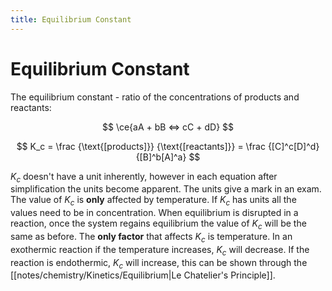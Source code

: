```yaml
---
title: Equilibrium Constant
---
```

# Equilibrium Constant
<!--ID: 1724603671387-->


The equilibrium constant - ratio of the concentrations of products and reactants:


$$
\ce{aA + bB <=> cC + dD}
$$

$$
K_c = \frac {\text{[products]}} {\text{[reactants]}} = \frac {[C]^c[D]^d} {[B]^b[A]^a}
$$

$K_c$ doesn't have a unit inherently, however in each equation after simplification the units become apparent. The units give a mark in an exam. The value of $K_c$ is **only** affected by temperature. If $K_c$ has units all the values need to be in concentration. When equilibrium is disrupted in a reaction, once the system regains equilibrium the value of $K_{c}$ will be the same as before. The **only factor** that affects $K_{c}$ is temperature. In an exothermic reaction if the temperature increases, $K_{c}$ will decrease. If the reaction is endothermic, $K_{c}$ will increase, this can be shown through the [[notes/chemistry/Kinetics/Equilibrium|Le Chatelier's Principle]]. 

